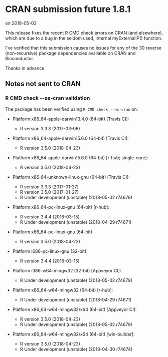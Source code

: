 # CRAN submission future 1.8.1

on 2018-05-02

This release fixes the recent R CMD check errors on CRAN (and elsewhere), which are due to a bug in the seldom used, internal myExternalIP() function.

I've verified that this submission causes no issues for any of the 30 reverse (non-recursive) package dependencies available on CRAN and Bioconductor.

Thanks in advance


## Notes not sent to CRAN

### R CMD check --as-cran validation

The package has been verified using `R CMD check --as-cran` on:

* Platform x86_64-apple-darwin13.4.0 (64-bit) [Travis CI]:
  - R version 3.3.3 (2017-03-06)

* Platform x86_64-apple-darwin15.6.0 (64-bit) [Travis CI]:
  - R version 3.5.0 (2018-04-23)

* Platform x86_64-apple-darwin15.6.0 (64-bit) [r-hub; single-core]:
  - R version 3.5.0 (2018-04-23)

* Platform x86_64-unknown-linux-gnu (64-bit) [Travis CI]:
  - R version 3.3.3 (2017-01-27)
  - R version 3.5.0 (2017-01-27)
  - R Under development (unstable) (2018-05-02 r74679)

* Platform x86_64-pc-linux-gnu (64-bit) [r-hub]:
  - R version 3.4.4 (2018-03-15)
  - R Under development (unstable) (2018-04-29 r74671)

* Platform x86_64-pc-linux-gnu (64-bit):
  - R version 3.5.0 (2018-04-23)

* Platform i686-pc-linux-gnu (32-bit):
  - R version 3.4.4 (2018-03-15)

* Platform i386-w64-mingw32 (32-bit) [Appveyor CI]:
  - R Under development (unstable) (2018-05-02 r74679)

* Platform x86_64-w64-mingw32 (64-bit) [r-hub]:
  - R Under development (unstable) (2018-04-29 r74671)

* Platform x86_64-w64-mingw32/x64 (64-bit) [Appveyor CI]:
  - R version 3.5.0 (2018-04-23)
  - R Under development (unstable) (2018-05-02 r74679)

* Platform x86_64-w64-mingw32/x64 (64-bit) [win-builder]:
  - R version 3.5.0 (2018-04-23)
  - R Under development (unstable) (2018-04-30 r74674)
